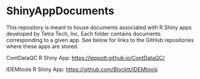 # ShinyAppDocuments
This repository is meant to house documents associated with R Shiny apps developed by Tetra Tech, Inc. Each folder contains documents corresponding to a given app. See below for links to the GitHub repositories where these apps are stored.

ContDataQC R Shiny App: https://leppott.github.io/ContDataQC/

IDEMtools R Shiny App: https://github.com/Blocktt/IDEMtools
